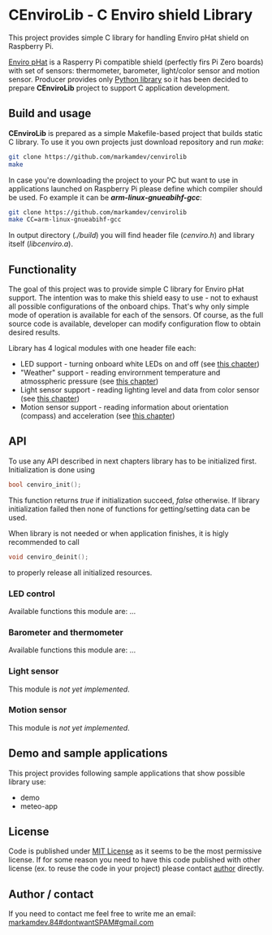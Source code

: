 # CEnviroLib - C Enviro shield Library

This project provides simple C library for handling Enviro pHat shield on Raspberry Pi.

[Enviro pHat](https://shop.pimoroni.com/products/enviro-phat) is a Rasperry Pi compatible shield (perfectly firs Pi Zero boards) with set of sensors: thermometer, barometer, light/color sensor and motion sensor. Producer provides only [Python library](https://github.com/pimoroni/enviro-phat) so it has been decided to prepare **CEnviroLib** project to support C application development.

## Build and usage

**CEnviroLib** is prepared as a simple Makefile-based project that builds static C library. To use it you own projects just download repository and run *make*:

```bash
git clone https://github.com/markamdev/cenvirolib
make
```

In case you're downloading the project to your PC but want to use in applications launched on Raspberry Pi please define which compiler should be used. Fo example it can be ***arm-linux-gnueabihf-gcc***:

```bash
git clone https://github.com/markamdev/cenvirolib
make CC=arm-linux-gnueabihf-gcc
```

In output directory (*./build*) you will find header file (*cenviro.h*) and library itself (*libcenviro.a*).

## Functionality

The goal of this project was to provide simple C library for Enviro pHat support. The intention was to make this shield easy to use - not to exhaust all possible configurations of the onboard chips. That's why only simple mode of operation is available for each of the sensors. Of course, as the full source code is available, developer can modify configuration flow to obtain desired results.

Library has 4 logical modules with one header file each:

* LED support - turning onboard white LEDs on and off (see [this chapter](#led-control))
* "Weather" support - reading envirornment temperature and atmosspheric pressure (see [this chapter](#barometer-and-thermometer))
* Light sensor support - reading lighting level and data from color sensor (see [this chapter](#light-sensor))
* Motion sensor support - reading information about orientation (compass) and acceleration (see [this chapter](#motion-sensor))

## API

To use any API described in next chapters library has to be initialized first. Initialization is done using

```c
bool cenviro_init();
```

This function returns *true* if initialization succeed, *false* otherwise. If library initialization failed then none of functions for getting/setting data can be used.

When library is not needed or when application finishes, it is higly recommended to call

```c
void cenviro_deinit();
```

to properly release all initialized resources.

### LED control

Available functions this module are: ...

### Barometer and thermometer

Available functions this module are: ...

### Light sensor

This module is *not yet implemented*.

### Motion sensor

This module is *not yet implemented*.

## Demo and sample applications

This project provides following sample applications that show possible library use:

* demo
* meteo-app

## License

Code is published under [MIT License](https://opensource.org/licenses/MIT) as it seems to be the most permissive license. If for some reason you need to have this code published with other license (ex. to reuse the code in your project) please contact [author](#author-/-contact) directly.

## Author / contact

If you need to contact me feel free to write me an email:
[markamdev.84#dontwantSPAM#gmail.com](maitlo:)
